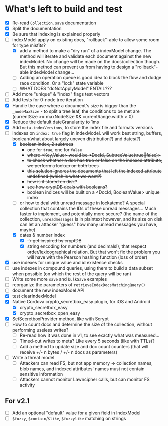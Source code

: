 # What's left to build and test

- [x] Re-read `Collection.save` documentation
- [x] Split the documentation
- [x] Be sure that indexing is explained properly
- [ ] indexModel apply on existing docs, "rollback"-able to allow some room for type misfits?
  - [x] add a method to make a "dry run" of a indexModel change. The method will iterate and validate each document against the new indexModel. No change will be made on the docs/collection though. But this method can prevent us from having to design a "rollback"-able indexModel change...
  - [ ] Adding an operation queue is good idea to block the flow and dodge race condition. Or a "lock" state variable
  - [ ] WHAT DOES "doNotApplyModel" ENTAIL???
- [ ] Add more "unique" & "index" flags test vectors
- [ ] Add tests for 0-node tree iteration
- [x] Handle the case where a document's size is bigger than the `_nodeMaxSize` - to split a tree leaf, the conditions to be met are (currentSize >= maxNodeSize && currentRange.width > 0)
- [x] Reduce the default dateGranularity to 1ms
- [x] Add `meta.indexVersions`, to store the index file and formats versions
- [ ] indexes on `index: true` flag in indexModel. will work best string, buffers, boolean(what about largely uneven distribution?) and dates(?)
  - [x] ~~boolean index, 2 subtrees~~
    * ~~one for `true`, one for `false`~~
    * ~~where <Key,Value> would be <DocId, SubtreeValue(true||false)>~~
    * ~~to check whether a doc has true or false on the indexed attribute, we perform a lookup on both trees~~
    * ~~this solution ignores the documents that left the indexed attribute undefined (which is what we want?)~~
    * ~~how is it stored on disk?~~
    * ~~see how cryptDB deals with booleans?~~
    * boolean indices will be built on a <DocId, BooleanValue> unique index
  - [ ] or how to deal with unread message in lockateme? A special collection that contains the IDs of these unread messages... Much faster to implement, and potentially more secure? (the name of the collection, `unreadmessages` is in plaintext however, and its size on disk can let an attacker "guess" how many unread messages you have, maybe)
  - [x] dates & number index
    - [x] ~~-> get inspired by cryptDB~~
    - [x] string encoding for numbers (and decimals!), that respect order/lexicographical relation. But that won't fix the problem you will have with the Pearson hashing function (loss of order)
- [x] use indexes for unique value and id existence checks
- [ ] use indexes in compound queries, using them to build a data subset when possible (on which the rest of the query will be ran)
- [ ] Write some more `save` and `bulkSave` examples
- [ ] reorganize the parameters of `retrieveIndexDocsMatchingQuery()`
- [ ] document the new indexModel API
- [x] test clearIndexModel
- [x] Native Cordova crypto_secretbox_easy plugin, for iOS and Android
  - [x] crypto_secretbox_easy
  - [x] crypto_secretbox_open_easy
- [x] SetSecretboxProvider method, like with Scrypt
- [ ] How to count docs and determine the size of the collection, without performing useless writes?
  - [ ] Re-read how it was done in v1, to see exactly what was measured...
  - [ ] Timed-out writes to meta? Like every 5 seconds (like with TTLs)?
  - [ ] Add a method to update size and doc count counters (that will receive +/- n bytes / +/- n docs as parameters)
- [ ] Write a threat model
  - [ ] Attackers can read FS, but not app memory
    -> collection names, blob names, and indexed attributes' names must not contain sensitive information
  - [ ] Attackers cannot monitor Lawncipher calls, but can monitor FS activity

## For v2.1
- [ ] Add an optional "default" value for a given field in IndexModel
- [ ] `$fuzzy`, `$contain`/`$like`, `$fuzzylike`  matching on strings
